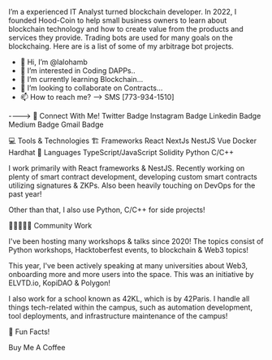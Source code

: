 I’m a experienced IT Analyst turned blockchain developer. In 2022, I founded Hood-Coin to help small business owners to learn about blockchain technology and how to create value from the products and services they provide. Trading bots are used for many goals on the blockchaing. Here are is a list of some of my arbitrage bot projects.

- 👋 Hi, I’m @lalohamb
- 👀 I’m interested in Coding DAPPs..
- 🌱 I’m currently learning Blockchain...
- 💞️ I’m looking to collaborate on Contracts...
- 📫 How to reach me? --> SMS [773-934-1510]

<!---
lalohamb/lalohamb is a ✨ special ✨ repository because its `README.md` (this file) appears on your GitHub profile.
You can click the Preview link to take a look at your changes.
--->
---->
📱 Connect With Me!
Twitter Badge Instagram Badge Linkedin Badge Medium Badge Gmail Badge

💻 Tools & Technologies
🏗 Frameworks
React
NextJs
NestJS
Vue
Docker
Hardhat
🧪 Languages
TypeScript/JavaScript
Solidity
Python
C/C++


I work primarily with React frameworks & NestJS. Recently working on plenty of smart contract development, developing custom smart contracts utilizing signatures & ZKPs. Also been heavily touching on DevOps for the past year!

Other than that, I also use Python, C/C++ for side projects!


🧑🏿‍🤝‍🧑🏽 Community Work


I've been hosting many workshops & talks since 2020! The topics consist of Python workshops, Hacktoberfest events, to blockchain & Web3 topics!

This year, I've been actively speaking at many universities about Web3, onboarding more and more users into the space. This was an initiative by ELVTD.io, KopiDAO & Polygon!

I also work for a school known as 42KL, which is by 42Paris. I handle all things tech-related within the campus, such as automation development, tool deployments, and infrastructure maintenance of the campus!


🍻 Fun Facts!


Buy Me A Coffee
